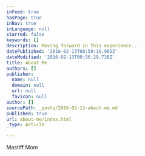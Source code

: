 ```yaml
---
inFeed: true
hasPage: true
inNav: true
inLanguage: null
starred: false
keywords: []
description: Moving forward in this experience...
datePublished: '2016-02-13T00:59:16.985Z'
dateModified: '2016-02-13T00:56:29.738Z'
title: About Me
authors: []
publisher:
  name: null
  domain: null
  url: null
  favicon: null
author: []
sourcePath: _posts/2016-02-13-about-me.md
published: true
url: about-me/index.html
_type: Article

---
```

Mastiff Mom